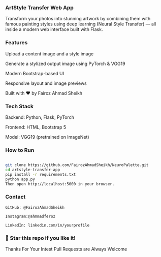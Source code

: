 ### ArtStyle Transfer Web App
Transform your photos into stunning artwork by combining them with famous painting styles using deep learning (Neural Style Transfer) — all inside a modern web interface built with Flask.

###  Features
Upload a content image and a style image

Generate a stylized output image using PyTorch & VGG19

Modern Bootstrap-based UI

Responsive layout and image previews

Built with ❤️ by Fairoz Ahmad Sheikh



### Tech Stack
Backend: Python, Flask, PyTorch

Frontend: HTML, Bootstrap 5

Model: VGG19 (pretrained on ImageNet)

###  How to Run
```bash

git clone https://github.com/FairozAhmadSheikh/NeuroPalette.git
cd artstyle-transfer-app
pip install -r requirements.txt
python app.py
Then open http://localhost:5000 in your browser.
```

### Contact
    GitHub: @FairozAhmadSheikh
    
    Instagram:@ahmmadferoz

    LinkedIn: linkedin.com/in/yourprofile


### 🌟 Star this repo if you like it!
Thanks For Your Intest Pull Requests are Always Welcome 
